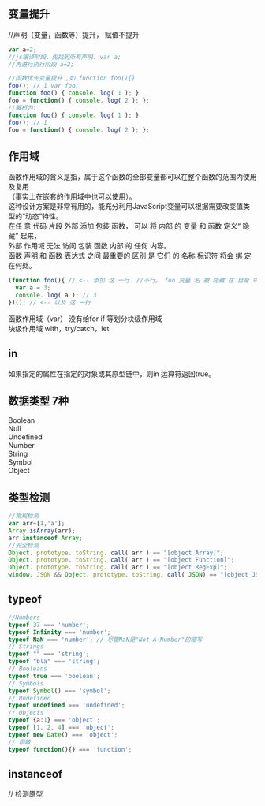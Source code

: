 ## 变量提升
//声明（变量，函数等）提升， 赋值不提升

```javascript
var a=2;
//js编译阶段，先找到所有声明. var a; 
//再进行执行阶段 a=2;

//函数优先变量提升 ,如 function foo(){}
foo(); // 1 var foo; 
function foo() { console. log( 1 ); } 
foo = function() { console. log( 2 ); };
//解析为:
function foo() { console. log( 1 ); } 
foo(); // 1 
foo = function() { console. log( 2 ); };
```


## 作用域

函数作用域的含义是指，属于这个函数的全部变量都可以在整个函数的范围内使用及复用  
（事实上在嵌套的作用域中也可以使用）。  
这种设计方案是非常有用的，能充分利用JavaScript变量可以根据需要改变值类型的“动态”特性。  
在任 意 代码 片段 外部 添加 包装 函数， 可以 将 内部 的 变量 和 函数 定义“ 隐藏” 起来，  
外部 作用域 无法 访问 包装 函数 内部 的 任何 内容。  
函数 声明 和 函数 表达式 之间 最重要的 区别 是 它们 的 名称 标识符 将会 绑 定 在何处。  

```javascript
(function foo(){ // <-- 添加 这 一行  //不行。 foo 变量 名 被 隐藏 在 自身 中， 不会 非必要 地 污染 外部 作用域。
  var a = 3; 
  console. log( a ); // 3 
})(); // <-- 以及 这 一行
```

函数作用域（var） 没有给for if 等划分块级作用域  
块级作用域 with，try/catch，let  

## in

如果指定的属性在指定的对象或其原型链中，则in 运算符返回true。

## 数据类型 7种

Boolean  
Null  
Undefined  
Number  
String  
Symbol  
Object  

## 类型检测

```javascript
//常规检测
var arr=[1,'a'];
Array.isArray(arr);
arr instanceof Array;
//安全检测
Object. prototype. toString. call( arr ) == "[object Array]";
Object. prototype. toString. call( arr ) == "[object Function]";
Object. prototype. toString. call( arr ) == "[object RegExp]";
window. JSON && Object. prototype. toString. call( JSON) == "[object JSON]";
```

## typeof

```javascript
//Numbers
typeof 37 === 'number';
typeof Infinity === 'number';
typeof NaN === 'number'; // 尽管NaN是"Not-A-Number"的缩写
// Strings
typeof "" === 'string';
typeof "bla" === 'string';
// Booleans
typeof true === 'boolean';
// Symbols
typeof Symbol() === 'symbol';
// Undefined
typeof undefined === 'undefined';
// Objects
typeof {a:1} === 'object';
typeof [1, 2, 4] === 'object';
typeof new Date() === 'object';
// 函数
typeof function(){} === 'function';
```


## instanceof
// 检测原型 


